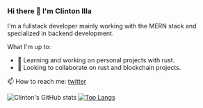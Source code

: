 ### Hi there 👋 I'm Clinton Illa
I'm a fullstack developer mainly working with the MERN stack and specialized in backend development.

What I'm up to:
- 🌱 Learning and working on personal projects with rust.
- 👯 Looking to collaborate on rust and blockchain projects.

📫 How to reach me: [twitter](https://twitter.com/clish_illa)

![Clinton's GitHub stats](https://github-readme-stats.vercel.app/api?username=Clish254&show_icons=true&theme=gruvbox&count_private=true)
[![Top Langs](https://github-readme-stats.vercel.app/api/top-langs/?username=Clish254&theme=gruvbox&langs_count=8&layout=compact)](https://github.com/Clish254/github-readme-stats)


